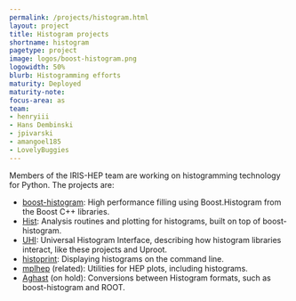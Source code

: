 ```yaml
---
permalink: /projects/histogram.html
layout: project
title: Histogram projects
shortname: histogram
pagetype: project
image: logos/boost-histogram.png
logowidth: 50%
blurb: Histogramming efforts
maturity: Deployed
maturity-note:
focus-area: as
team:
- henryiii
- Hans Dembinski
- jpivarski
- amangoel185
- LovelyBuggies
---
```


Members of the IRIS-HEP team are working on histogramming technology for Python. The projects are:

* [boost-histogram](https://github.com/scikit-hep/boost-histogram): High performance filling using Boost.Histogram from the Boost C++ libraries.
* [Hist](https://github.com/scikit-hep/hist): Analysis routines and plotting for histograms, built on top of boost-histogram.
* [UHI](https://github.com/scikit-hep/uhi): Universal Histogram Interface, describing how histogram libraries interact, like these projects and Uproot.
* [histoprint](https://github.com/scikit-hep/histoprint): Displaying histograms on the command line.
* [mplhep](https://github.com/scikit-hep/mplhep) (related): Utilities for HEP plots, including histograms.
* [Aghast](https://github.com/scikit-hep/aghast) (on hold): Conversions between Histogram formats, such as boost-histogram and ROOT.
